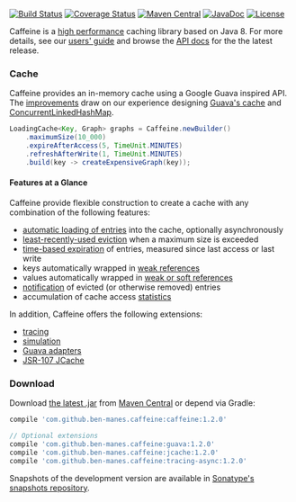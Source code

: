 [![Build Status](https://travis-ci.org/ben-manes/caffeine.svg)](https://travis-ci.org/ben-manes/caffeine)
[![Coverage Status](https://img.shields.io/coveralls/ben-manes/caffeine.svg)](https://coveralls.io/r/ben-manes/caffeine?branch=master)
[![Maven Central](https://maven-badges.herokuapp.com/maven-central/com.github.ben-manes.caffeine/caffeine/badge.svg)](https://maven-badges.herokuapp.com/maven-central/com.github.ben-manes.caffeine/caffeine)
[![JavaDoc](https://img.shields.io/badge/javadoc-1.2.0-brightgreen.svg)](http://www.javadoc.io/doc/com.github.ben-manes.caffeine/caffeine)
[![License](http://img.shields.io/:license-apache-brightgreen.svg)](http://www.apache.org/licenses/LICENSE-2.0.html)

Caffeine is a [high performance][1] caching library based on Java 8. For more details, see our
[users' guide][2] and browse the [API docs][3] for the the latest release.

### Cache

Caffeine provides an in-memory cache using a Google Guava inspired API. The [improvements][1] draw
on our experience designing [Guava's cache][4] and [ConcurrentLinkedHashMap][5].

```java
LoadingCache<Key, Graph> graphs = Caffeine.newBuilder()
    .maximumSize(10_000)
    .expireAfterAccess(5, TimeUnit.MINUTES)
    .refreshAfterWrite(1, TimeUnit.MINUTES)
    .build(key -> createExpensiveGraph(key));
```

#### Features at a Glance

Caffeine provide flexible construction to create a cache with any combination of the following
features:

 * [automatic loading of entries][6] into the cache, optionally asynchronously
 * [least-recently-used eviction][7] when a maximum size is exceeded
 * [time-based expiration][8] of entries, measured since last access or last write
 * keys automatically wrapped in [weak references][9]
 * values automatically wrapped in [weak or soft references][9]
 * [notification][10] of evicted (or otherwise removed) entries
 * accumulation of cache access [statistics][11]

In addition, Caffeine offers the following extensions:
 * [tracing][12]
 * [simulation][13]
 * [Guava adapters][14]
 * [JSR-107 JCache][15]

### Download

Download [the latest .jar][16] from [Maven Central][17] or depend via Gradle:

```gradle
compile 'com.github.ben-manes.caffeine:caffeine:1.2.0'

// Optional extensions
compile 'com.github.ben-manes.caffeine:guava:1.2.0'
compile 'com.github.ben-manes.caffeine:jcache:1.2.0'
compile 'com.github.ben-manes.caffeine:tracing-async:1.2.0'
```

Snapshots of the development version are available in 
[Sonatype's snapshots repository](https://oss.sonatype.org/content/repositories/snapshots).

[1]: https://github.com/ben-manes/caffeine/wiki/Benchmarks
[2]: https://github.com/ben-manes/caffeine/wiki
[3]: http://www.javadoc.io/doc/com.github.ben-manes.caffeine/caffeine
[4]: https://code.google.com/p/guava-libraries/wiki/CachesExplained
[5]: https://code.google.com/p/concurrentlinkedhashmap
[6]: https://github.com/ben-manes/caffeine/wiki/Population
[7]: https://github.com/ben-manes/caffeine/wiki/Eviction#size-based
[8]: https://github.com/ben-manes/caffeine/wiki/Eviction#time-based
[9]: https://github.com/ben-manes/caffeine/wiki/Eviction#reference-based
[10]: https://github.com/ben-manes/caffeine/wiki/Removal
[11]: https://github.com/ben-manes/caffeine/wiki/Statistics
[12]: https://github.com/ben-manes/caffeine/wiki/Tracing
[13]: https://github.com/ben-manes/caffeine/wiki/Simulator
[14]: https://github.com/ben-manes/caffeine/wiki/Guava
[15]: https://github.com/ben-manes/caffeine/wiki/JCache
[16]: https://search.maven.org/remote_content?g=com.github.ben-manes.caffeine&a=caffeine&v=LATEST
[17]: https://maven-badges.herokuapp.com/maven-central/com.github.ben-manes.caffeine/caffeine
